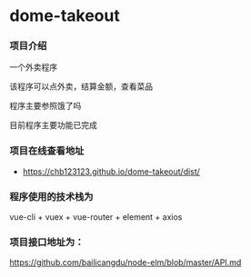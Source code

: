 # dome-takeout

### 项目介绍

一个外卖程序

该程序可以点外卖，结算金额，查看菜品

程序主要参照饿了吗

目前程序主要功能已完成

### 项目在线查看地址

- https://chb123123.github.io/dome-takeout/dist/

### 程序使用的技术栈为

vue-cli + vuex + vue-router + element + axios

### 项目接口地址为：

https://github.com/bailicangdu/node-elm/blob/master/API.md
